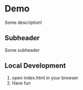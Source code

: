 # Demo

Some description!

## Subheader

Some subheader

## Local Development

1. open index.html in your browser
2. Have fun